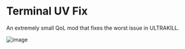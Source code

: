 # Terminal UV Fix
An extremely small QoL mod that fixes the worst issue in ULTRAKILL.

![image](https://github.com/wafflethings/TerminalUvFix/assets/60797216/c8e18cf2-7ed4-4acf-a805-724a0f1e85b2)
